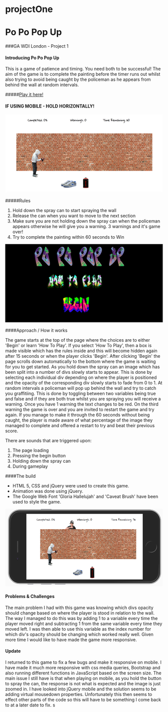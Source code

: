 # projectOne

# Po Po Pop Up

###GA WDI London - Project 1

#### Introducing Po Po Pop Up

This is a game of patience and timing. You need both to be successful! The aim of the game is to complete the painting before the timer runs out whilst also trying to avoid being caught by the policeman as he appears from behind the wall at random intervals.

#####[Play it here!](https://afternoon-harbor-39704.herokuapp.com/)
#### IF USING MOBILE - HOLD HORIZONTALLY!


![](./images/PoPoPopUpMain.png)


#####Rules

1. Hold down the spray can to start spraying the wall
2. Release the can when you want to move to the next section
3. Make sure you are not holding down the spray can when the policeman appears otherwise he will give you a warning. 3 warnings and it's game over!
4. Try to complete the painting within 60 seconds to Win


![](./images/PoPoPopUpTop.png)

####Approach / How it works

The game starts at the top of the page where the choices are to either 'Begin' or learn 'How To Play'. If you select 'How To Play', then a box is made visible which has the rules inside and this will become hidden again after 15 seconds or when the player clicks 'Begin'. After clicking 'Begin' the page scrolls down automatically to the bottom where the game is waiting for you to get started. As you hold down the spray can an image which has been split into a number of divs slowly starts to appear. This is done by selecting each individual div depending on where the player is positioned and the opacity of the corresponding div slowly starts to fade from 0 to 1. At random intervals a policeman will pop up behind the wall and try to catch you graffitiing. This is done by toggling between two variables being true and false and if they are both true whilst you are spraying you will receive a warning. Once you have 1 warning the text changes to be red. On the third warning the game is over and you are invited to restart the game and try again. If you manage to make it through the 60 seconds without being caught, the player is made aware of what percentage of the image they managed to complete and offered a restart to try and beat their previous score.

There are sounds that are triggered upon:

1. The page loading
2. Pressing the begin button
3. Holding down the spray can
4. During gameplay

####The build

* HTML 5, CSS and jQuery were used to create this game.
* Animation was done using jQuery.
* The Google Web Font 'Gloria Hallelujah' and 'Caveat Brush' have been used to style the game.

![](./images/mobileview.png)


#### Problems & Challenges

The main problem I had with this game was knowing which divs opacity should change based on where the player is stood in relation to the wall. The way I managed to do this was by adding 1 to a variable every time the player moved right and subtracting 1 from the same variable every time they moved left. I was then able to use this variable as the index number for which div's opacity should be changing which worked really well. Given more time I would like to have made the game more responsive.

#### Update
I returned to this game to fix a few bugs and make it responsive on mobile. I have made it much more responsive with css media queries, Bootstrap and also running different functions in JavaScript based on the screen size. The main issue I still have is that when playing on mobile, as you hold the button to spray the can, the response is not what is expected and the image is just zoomed in. I have looked into jQuery mobile and the solution seems to be adding virtual mousedown properties. Unfortunately this then seems to effect other parts of the code so this will have to be something I come back to at a later date to fix. s
